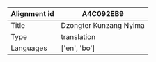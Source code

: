 |Alignment id | A4C092EB9
| --- | --- 
|Title | Dzongter Kunzang Nyima 
|Type | translation
|Languages | ['en', 'bo']